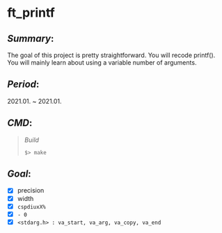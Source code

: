 # ft_printf

## *Summary*:
The goal of this project is pretty straightforward. You will recode printf().
<br/>
You will mainly learn about using a variable number of arguments.

## *Period*:
2021.01. ~ 2021.01.

## *CMD*:
> *Build*
>
> `$> make`

## *Goal*:
- [x] precision
- [x] width
- [x] `cspdiuxX%`
- [x] `- 0`
- [x] `<stdarg.h> : va_start, va_arg, va_copy, va_end`
